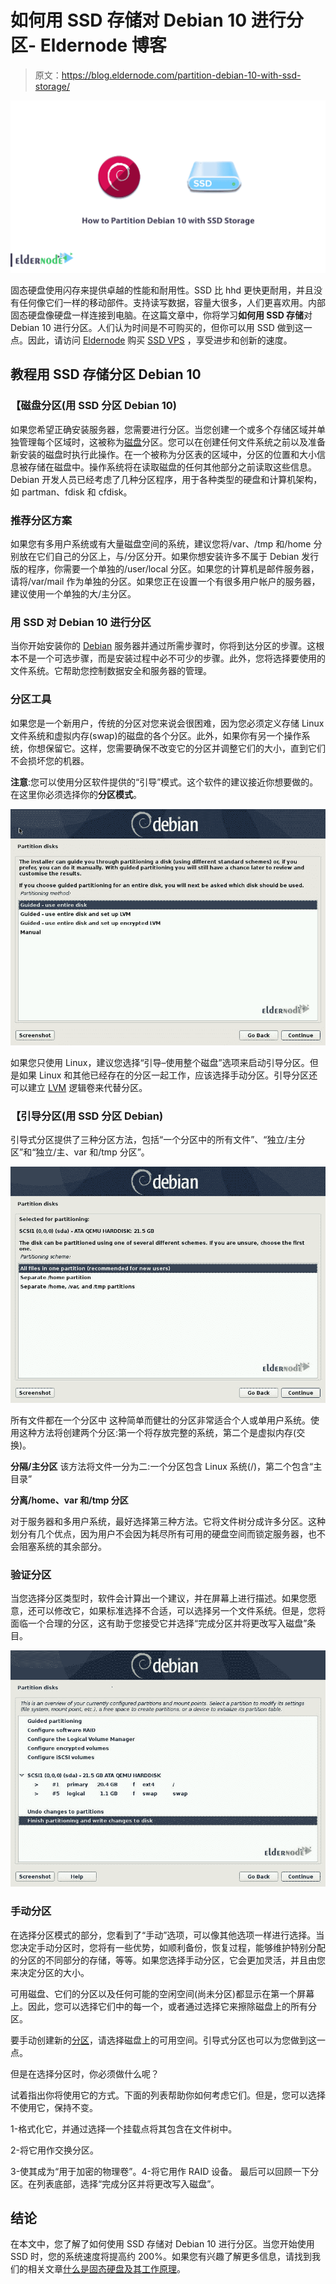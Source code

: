 # 如何用 SSD 存储对 Debian 10 进行分区- Eldernode 博客

> 原文：<https://blog.eldernode.com/partition-debian-10-with-ssd-storage/>

![How to Partition Debian 10 with SSD Storage](img/eb6a7d58bc1b0546f0bbded1210e2b56.png)

固态硬盘使用闪存来提供卓越的性能和耐用性。SSD 比 hhd 更快更耐用，并且没有任何像它们一样的移动部件。支持读写数据，容量大很多，人们更喜欢用。内部固态硬盘像硬盘一样连接到电脑。在这篇文章中，你将学习**如何用 SSD 存储**对 Debian 10 进行分区。人们认为时间是不可购买的，但你可以用 SSD 做到这一点。因此，请访问 [Eldernode](https://eldernode.com/) 购买 [SSD VPS](https://eldernode.com/ssd-vps/) ，享受进步和创新的速度。

## **教程用 SSD 存储分区 Debian 10**

### **【磁盘分区(用 SSD 分区 Debian 10)**

如果您希望正确安装服务器，您需要进行分区。当您创建一个或多个存储区域并单独管理每个区域时，这被称为[磁盘](https://blog.eldernode.com/add-a-new-disk-to-linux-server/)分区。您可以在创建任何文件系统之前以及准备新安装的磁盘时执行此操作。在一个被称为分区表的区域中，分区的位置和大小信息被存储在磁盘中。操作系统将在读取磁盘的任何其他部分之前读取这些信息。Debian 开发人员已经考虑了几种分区程序，用于各种类型的硬盘和计算机架构，如 partman、fdisk 和 cfdisk。

### **推荐分区方案**

如果您有多用户系统或有大量磁盘空间的系统，建议您将/var、/tmp 和/home 分别放在它们自己的分区上，与/分区分开。如果你想安装许多不属于 Debian 发行版的程序，你需要一个单独的/user/local 分区。如果您的计算机是邮件服务器，请将/var/mail 作为单独的分区。如果您正在设置一个有很多用户帐户的服务器，建议使用一个单独的大/主分区。

### **用 SSD 对 Debian 10 进行分区**

当你开始安装你的 [Debian](https://blog.eldernode.com/tag/debian/) 服务器并通过所需步骤时，你将到达分区的步骤。这根本不是一个可选步骤，而是安装过程中必不可少的步骤。此外，您将选择要使用的文件系统。它帮助您控制数据安全和服务器的管理。

### **分区工具**

如果您是一个新用户，传统的分区对您来说会很困难，因为您必须定义存储 Linux 文件系统和虚拟内存(swap)的磁盘的各个分区。此外，如果你有另一个操作系统，你想保留它。这样，您需要确保不改变它的分区并调整它们的大小，直到它们不会损坏您的机器。

**注意**:您可以使用分区软件提供的“引导”模式。这个软件的建议接近你想要做的。在这里你必须选择你的**分区模式**。

![Installer guide](img/6754b10cf756bf43254b76cb7d8207db.png)

如果您只使用 Linux，建议您选择“引导–使用整个磁盘”选项来启动引导分区。但是如果 Linux 和其他已经存在的分区一起工作，应该选择手动分区。引导分区还可以建立 [LVM](https://blog.eldernode.com/partition-centos-8-with-ssd-and-nvme/) 逻辑卷来代替分区。

### **【引导分区(用 SSD 分区 Debian)**

引导式分区提供了三种分区方法，包括“一个分区中的所有文件”、“独立/主分区”和“独立/主、var 和/tmp 分区”。

![Guided partitioning](img/fbeb38326c096352db236ec1afad1ef2.png)

所有文件都在一个分区中
这种简单而健壮的分区非常适合个人或单用户系统。使用这种方法将创建两个分区:第一个将存放完整的系统，第二个是虚拟内存(交换)。

**分隔/主分区**
该方法将文件一分为二:一个分区包含 Linux 系统(/)，第二个包含“主目录”

**分离/home、var 和/tmp 分区**

对于服务器和多用户系统，最好选择第三种方法。它将文件树分成许多分区。这种划分有几个优点，因为用户不会因为耗尽所有可用的硬盘空间而锁定服务器，也不会阻塞系统的其余部分。

### **验证分区**

当您选择分区类型时，软件会计算出一个建议，并在屏幕上进行描述。如果您愿意，还可以修改它，如果标准选择不合适，可以选择另一个文件系统。但是，您将面临一个合理的分区，这有助于您接受它并选择“完成分区并将更改写入磁盘”条目。

![Validating partitioning ](img/4d7f4abb2940433446da0435876d322f.png)

### **手动分区**

在选择分区模式的部分，您看到了“手动”选项，可以像其他选项一样进行选择。当您决定手动分区时，您将有一些优势，如顺利备份，恢复过程，能够维护特别分配的分区的不同部分的存储，等等。如果您选择手动分区，它会更加灵活，并且由您来决定分区的大小。

可用磁盘、它们的分区以及任何可能的空闲空间(尚未分区)都显示在第一个屏幕上。因此，您可以选择它们中的每一个，或者通过选择它来擦除磁盘上的所有分区。

要手动创建新的[分区](https://blog.eldernode.com/partition-ubuntu-20-04-with-nvme-storage/)，请选择磁盘上的可用空间。引导式分区也可以为您做到这一点。

但是在选择分区时，你必须做什么呢？

试着指出你将使用它的方式。下面的列表帮助你如何考虑它们。但是，您可以选择不使用它，保持不变。

1-格式化它，并通过选择一个挂载点将其包含在文件树中。

2-将它用作交换分区。

3-使其成为“用于加密的物理卷”。4-将它用作 RAID 设备。
最后可以回顾一下分区。在列表底部，选择“完成分区并将更改写入磁盘”。

## **结论**

在本文中，您了解了如何使用 SSD 存储对 Debian 10 进行分区。当您开始使用 SSD 时，您的系统速度将提高约 200%。如果您有兴趣了解更多信息，请找到我们的相关文章[什么是固态硬盘及其工作原理](https://blog.eldernode.com/what-is-ssd-hard/)。